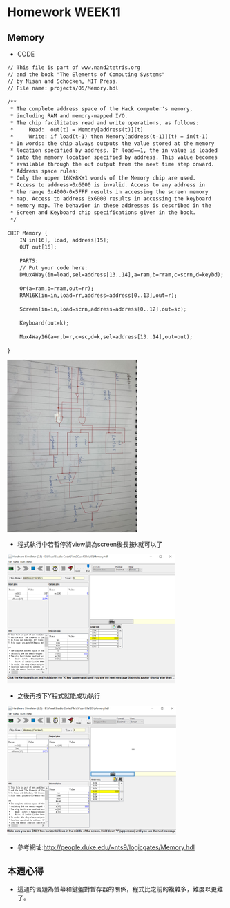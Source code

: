 # Homework WEEK11

## Memory

* CODE

<pre><code>// This file is part of www.nand2tetris.org
// and the book "The Elements of Computing Systems"
// by Nisan and Schocken, MIT Press.
// File name: projects/05/Memory.hdl

/**
 * The complete address space of the Hack computer's memory,
 * including RAM and memory-mapped I/O. 
 * The chip facilitates read and write operations, as follows:
 *     Read:  out(t) = Memory[address(t)](t)
 *     Write: if load(t-1) then Memory[address(t-1)](t) = in(t-1)
 * In words: the chip always outputs the value stored at the memory 
 * location specified by address. If load==1, the in value is loaded 
 * into the memory location specified by address. This value becomes 
 * available through the out output from the next time step onward.
 * Address space rules:
 * Only the upper 16K+8K+1 words of the Memory chip are used. 
 * Access to address>0x6000 is invalid. Access to any address in 
 * the range 0x4000-0x5FFF results in accessing the screen memory 
 * map. Access to address 0x6000 results in accessing the keyboard 
 * memory map. The behavior in these addresses is described in the 
 * Screen and Keyboard chip specifications given in the book.
 */

CHIP Memory {
    IN in[16], load, address[15];
    OUT out[16];

    PARTS:
    // Put your code here:
    DMux4Way(in=load,sel=address[13..14],a=ram,b=rram,c=scrn,d=keybd);

	Or(a=ram,b=rram,out=rr);
	RAM16K(in=in,load=rr,address=address[0..13],out=r);
	
	Screen(in=in,load=scrn,address=address[0..12],out=sc);
	
	Keyboard(out=k);

	Mux4Way16(a=r,b=r,c=sc,d=k,sel=address[13..14],out=out);

}</code></pre>

<img src='picture/memory.jpg' height='400'></img>

* 程式執行中若暫停將view調為screen後長按k就可以了
<img src='picture/pressK.png' height='300'>

* 之後再按下Y程式就能成功執行
<img src='picture/pressY.png' height='300'>

* 參考網址:http://people.duke.edu/~nts9/logicgates/Memory.hdl

## 本週心得
* 這週的習題為螢幕和鍵盤對暫存器的關係，程式比之前的複雜多，難度以更難了。
